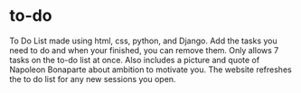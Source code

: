 # to-do
To Do List made using html, css, python, and Django. Add the tasks you need to do and when your finished, you can remove them. Only allows 7 tasks on the to-do list at once. Also includes a picture and quote of Napoleon Bonaparte about ambition to motivate you. The website refreshes the to do list for any new sessions you open.
